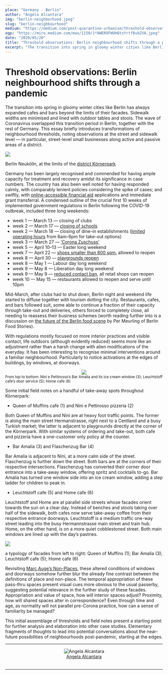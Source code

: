```yaml
---
place: "Germany - Berlin"
author: "Angela Alcantara"
img: "berlin-neighborhood.jpeg"
slug: "berlin-neighbourhood"
medium: "https://medium.com/post-quarantine-urbanism/threshold-observations-berlin-neighbourhood-shifts-thru-a-pandemic-20b230e375c0"
ogp: "https://miro.medium.com/max/1150/1*AWEROFWUHQtxYrtf8ubZVA.jpeg"
date: "2020/05/20"
title: "Threshold observations: Berlin neighbourhood shifts through a pandemic"
excerpt: "The transition into spring in gloomy winter cities like Berlin has always expanded cafes and bars beyond the limits of their facades. Sidewalk widths are minimised and lined with outdoor tables and stools."
---
```



**Threshold observations: Berlin neighbourhood shifts through a pandemic**
==========================================================================

The transition into spring in gloomy winter cities like Berlin has always expanded cafes and bars beyond the limits of their facades. Sidewalk widths are minimised and lined with outdoor tables and stools. The wave of Coronavirus overlapped this transition period in Berlin, together with the rest of Germany. This essay briefly introduces transformations of neighbourhood thresholds, noting observations at the street and sidewalk level — in particular, street-level small businesses along active and passive areas of a district.

<img class="s t u he ai" src="https://miro.medium.com/max/1150/1*AWEROFWUHQtxYrtf8ubZVA.jpeg"/>

Berlin Neukölln, at the limits of the [district Körnerpark](https://www.quartiersmanagement-berlin.de/quartiere/koernerpark.html)

Germany has been largely recognised and commended for having ample capacity for treatment and recovery amidst its significance in case numbers. The country has also been well noted for having responded calmly, with comparably lenient policies considering the spike of cases; and swiftly, with [online-accessible financial aid](https://www.ibb.de/de/wirtschaftsfoerderung/themen/coronahilfen/faq-corona-zuschuss.html) applications and immediate grant transferral. A condensed outline of the crucial first 10 weeks of implemented government regulations in Berlin following the COVID-19 outbreak, included three long weekends:

*   week 1 — March 13 — closing of clubs
*   week 2 — March 17 — [closing of schools](https://www.berlin.de/en/news/coronavirus/6108606-6098215-berlin-schools-close-on-tuesday.en.html)
*   week 2 — March 18 — closing of dine-in establishments ([limited operating hours](https://www.berlin.de/en/news/coronavirus/6163888-6098215-restaurants-and-hotels-in-berlin-can-ope.en.html) from 6am-6pm for take-out options)
*   week 3 — March 27 — [‘Corona Zuschuss’](https://www.ibb.de/de/wirtschaftsfoerderung/themen/coronahilfen/faq-corona-zuschuss.html)
*   week 5 — April 10–13 — Easter long weekend
*   week 7 — April 22 — [shops smaller than 800 sqm.](https://www.berlin.de/en/news/6147647-5559700-shops-to-open-again-on-wednesday.en.html) allowed to reopen
*   week 8 — April 30 — [playgrounds reopen](https://www.berlin.de/en/news/6149897-5559700-playgrounds-to-reopen-from-30-april.en.html)
*   week 8 — May 1 — Labour day long weekend
*   week 9 — May 8 — Liberation day long weekend
*   week 9 — May 9 — [reduced contact ban](https://www.berlin.de/en/news/coronavirus/6165322-6098215-berliners-may-receive-more-guests-at-hom.en.html), all retail shops can reopen
*   week 10 — May 15 — restaurants allowed to reopen and serve until 10pm

Mid-March, after clubs had to shut down, Berlin night and weekend life started to diffuse together with tourism dotting the city. Restaurants, cafes, and bars followed suit, some able to continue a fraction of their capacity through take-out and deliveries, others forced to completely close, all needing to reassess their business schemes (worth reading further into is a discussion on [the future of the Berlin food scene](https://berlinfoodstories.com/2020/04/14/in-the-wake-of-corona/) by Per Meurling of Berlin Food Stories).

With regulations mostly focused on more interior practices and visible contact, life outdoors (although evidently reduced) seems more like an adjustment rather than a harsh change with alien modifications of the everyday. It has been interesting to recognise minimal interventions around a familiar neighbourhood. Particularly to notice activations at the edges of buildings, by windows, at doorways.

<div style="display:flex; justify-content:center">
<img class="s t u he ai" src="https://miro.medium.com/max/1400/1*2AW5pM8ZL9Cq_kcIW9W9Aw.jpeg"/>
</div>
<small>From top to bottom: Nini e Pettirosso’s Bar Amalia and its ice cream window (3); Leuchtstoff cafe’s door service (5); Home cafe (6)</small>

Some initial field notes on a handful of take-away spots throughout Körnerpark:

*   Queen of Muffins cafe (1) and Nini e Pettirosso pizzeria (2)

Both Queen of Muffins and Nini are at heavy foot traffic points. The former is along the main street Hermanstrasse, right next to a Centland and a busy Turkish market; the latter is adjacent to playgrounds directly at the corner of the Körnerpark. With similar systems of ordering and take-out, both cafe and pizzeria have a one-customer only policy at the counter.

*   Bar Amalia (3) and Flaschenzug Bar (4)

Bar Amalia is adjacent to Nini, at a more calm side of the street. Flaschenzug is further down the street. Both bars are at the corners of their respective intersections. Flaschenzug has converted their corner door entrance into a take-away window, offering spritz and cocktails to-go. Bar Amalia has turned one window side into an ice cream window, adding a step ladder for children to peak in.

*   Leuchtstoff cafe (5) and Home cafe (6)

Leuchtstoff and Home are at parallel side streets whose facades orient towards the sun on a clear day. Instead of benches and stools taking over half of the sidewalk, both cafes now serve take-away coffee from their respective entrance doorways. Leuchtstoff is a medium traffic one-way street leading into the busy Hermannstrasse main street and train hub. Home, on the other hand, is on a more quiet cobblestoned street. Both main windows are lined up with the day’s pastries.

<img class="s t u he ai" src="https://miro.medium.com/max/1400/1*1__Gspi9hO9Lhi1Nzy4YoA.jpeg"/>

a typology of facades from left to right: Queen of Muffins (1); Bar Amalia (3); Leuchtstoff cafe (5); Home cafe (6)

Revisiting [Marc Auge’s Non-Places](https://www.oxfordreference.com/view/10.1093/oi/authority.20110803100237780), these altered conditions of windows and doorways somehow further blur the already fine contrast between the definitions of place and non-place. The temporal appropriation of these pass-thru spaces present visual cues more obvious to the usual passerby, suggesting potential relevance in the further study of these facades. Appropriation and value of space, how will interior spaces adjust? Proximity, how will shared spaces alter in correspondence? Even through time and age, as normality will not parallel pre-Corona practice, how can a sense of familiarity be managed?

This initial assemblage of thresholds and field notes present a starting point for further analysis and elaboration into other case studies. Elementary fragments of thoughts to lead into potential conversations about the near-future possibilities of neighbourhoods post-pandemic, starting at the edges.

---

<div style="display: flex; margin-bottom: 2rem">
    <div style="margin: 0 auto; text-align: center">
        <img alt="Angela Alcantara" src="https://miro.medium.com/fit/c/96/96/2*Zd5OYBqwDZnYrv3FkCkkGA.jpeg"/>
        <br/>
        <a href="https://medium.com/@mia.alcantara?source=post_page-----20b230e375c0----------------------">Angela Alcantara</a>
    </div>
</div>

---